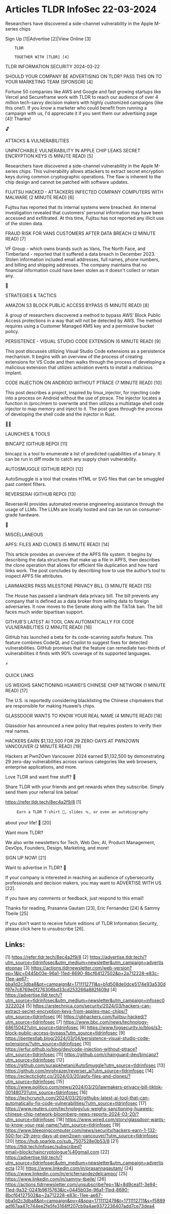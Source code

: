 # Articles TLDR InfoSec 22-03-2024

Researchers have discovered a side-channel vulnerability in the Apple
M-series chips  

Sign Up [1]|Advertise [2]|View Online [3] 

		TLDR 

		TOGETHER WITH [TLDR] [4]

TLDR INFORMATION SECURITY 2024-03-22

 SHOULD YOUR COMPANY BE ADVERTISING ON TLDR? PASS THIS ON TO YOUR
MARKETING TEAM (SPONSOR) [4] 

 Fortune 50 companies like AWS and Google and fast growing startups
like Vercel and Secureframe work with TLDR to reach our audience of
over 4 million tech-savvy decision makers with highly customized
campaigns (like this one!).
If you know a marketer who could benefit from running a campaign with
us, I'd appreciate it if you sent them our advertising page [4]!
Thanks!

🔓 

ATTACKS & VULNERABILITIES

 UNPATCHABLE VULNERABILITY IN APPLE CHIP LEAKS SECRET ENCRYPTION KEYS
(5 MINUTE READ) [5] 

 Researchers have discovered a side-channel vulnerability in the Apple
M-series chips. This vulnerability allows attackers to extract secret
encryption keys during common cryptographic operations. The flaw is
inherent to the chip design and cannot be patched with software
updates. 

 FUJITSU HACKED - ATTACKERS INFECTED COMPANY COMPUTERS WITH MALWARE (2
MINUTE READ) [6] 

 Fujitsu has reported that its internal systems were breached. An
internal investigation revealed that customers’ personal information
may have been accessed and exfiltrated. At this time, Fujitsu has not
reported any illicit use of the stolen data. 

 FRAUD RISK FOR VANS CUSTOMERS AFTER DATA BREACH (2 MINUTE READ) [7] 

 VF Group - which owns brands such as Vans, The North Face, and
Timberland - reported that it suffered a data breach in December 2023.
Stolen information included email addresses, full names, phone
numbers, and billing and shipping addresses. The company maintains
that no financial information could have been stolen as it doesn't
collect or retain any. 

🧠 

STRATEGIES & TACTICS

 AMAZON S3 BLOCK PUBLIC ACCESS BYPASS (5 MINUTE READ) [8] 

 A group of researchers discovered a method to bypass AWS’ Block
Public Access protections in a way that will not be detected by AWS.
The method requires using a Customer Managed KMS key and a permissive
bucket policy. 

 PERSISTENCE - VISUAL STUDIO CODE EXTENSION (6 MINUTE READ) [9] 

 This post discusses utilizing Visual Studio Code extensions as a
persistence mechanism. It begins with an overview of the process of
creating extensions for VS Code and then walks through the process of
developing a malicious extension that utilizes activation events to
install a malicious implant. 

 CODE INJECTION ON ANDROID WITHOUT PTRACE (7 MINUTE READ) [10] 

 This post describes a project, inspired by linux_injector, for
injecting code into a process on Android without the use of ptrace.
The injector locates a function in /proc/mem to overwrite and then
utilizes a multistage shell code injector to map memory and inject to
it. The post goes through the process of developing the shell code and
the injector in Rust. 

🧑‍💻 

LAUNCHES & TOOLS

 BINCAPZ (GITHUB REPO) [11] 

 bincapz is a tool to enumerate a list of predicted capabilities of a
binary. It can be run in diff mode to catch any supply chain
vulnerability. 

 AUTOSMUGGLE (GITHUB REPO) [12] 

 AutoSmuggle is a tool that creates HTML or SVG files that can be
smuggled past content filters. 

 REVERSERAI (GITHUB REPO) [13] 

 ReverserAI provides automated reverse engineering assistance through
the usage of LLMs. The LLMs are locally hosted and can be run on
consumer-grade hardware. 

🎁 

MISCELLANEOUS

 APFS: FILES AND CLONES (5 MINUTE READ) [14] 

 This article provides an overview of the APFS file system. It begins
by describing the data structures that make up a file in APFS, then
describes the clone operation that allows for efficient file
duplication and how hard links work. The post concludes by describing
how to use the author’s tool to inspect APFS file attributes. 

 LAWMAKERS PASS MILESTONE PRIVACY BILL (3 MINUTE READ) [15] 

 The House has passed a landmark data privacy bill. The bill prevents
any company that is defined as a data broker from selling data to
foreign adversaries. It now moves to the Senate along with the TikTok
ban. The bill faces much wider bipartisan support. 

 GITHUB’S LATEST AI TOOL CAN AUTOMATICALLY FIX CODE VULNERABILITIES
(2 MINUTE READ) [16] 

 GitHub has launched a beta for its code-scanning autofix feature.
This feature combines CodeQL and Copilot to suggest fixes for detected
vulnerabilities. GitHub promises that the feature can remediate
two-thirds of vulnerabilities it finds with 90% coverage of its
supported languages. 

⚡ 

QUICK LINKS

 US WEIGHS SANCTIONING HUAWEI’S CHINESE CHIP NETWORK (1 MINUTE READ)
[17] 

 The U.S. is reportedly considering blacklisting the Chinese
chipmakers that are responsible for making Huawei’s chips. 

 GLASSDOOR WANTS TO KNOW YOUR REAL NAME (4 MINUTE READ) [18] 

 Glassdoor has announced a new policy that requires posters to verify
their real names. 

 HACKERS EARN $1,132,500 FOR 29 ZERO-DAYS AT PWN2OWN VANCOUVER (2
MINUTE READ) [19] 

 Hackers at Pwn2Own Vancouver 2024 earned $1,132,500 by demonstrating
29 zero-day vulnerabilities across various categories like web
browsers, enterprise applications, and more. 

Love TLDR and want free stuff? 🎁

 Share TLDR with your friends and get rewards when they subscribe.
Simply send them your referral link below! 

 https://refer.tldr.tech/8ec4a2f9/8 [1] 

		 Earn a TLDR T-shirt 👕, slides 🩴, or even an autobiography
about your life! 🤯 [20] 

Want more TLDR?

 We also write newsletters for Tech, Web Dev, AI, Product Management,
DevOps, Founders, Design, Marketing, and more! 

SIGN UP NOW! [21] 

Want to advertise in TLDR? 📰

 If your company is interested in reaching an audience of
cybersecurity professionals and decision makers, you may want to
ADVERTISE WITH US [22]. 

 If you have any comments or feedback, just respond to this email! 

Thanks for reading, 
Prasanna Gautam [23], Eric Fernandez [24] & Sammy Tbeile [25] 

If you don't want to receive future editions of TLDR Information
Security, please click here to unsubscribe [26]. 

 

Links:
------
[1] https://refer.tldr.tech/8ec4a2f9/8
[2] https://advertise.tldr.tech/?utm_source=tldrinfosec&utm_medium=newsletter&utm_campaign=advertisetopnav
[3] https://actions.tldrnewsletter.com/web-version?ep=1&lc=0445b03e-96a1-11ed-8690-8bcf64127502&p=2a712228-e83c-11ee-ae67-bba1d2c3dba8&pt=campaign&t=1711112711&s=b1d508de0dce5174e93a530df97e7c8769e0f276306bd33cd253266a882f409d
[4] https://advertise.tldr.tech/?utm_source=tldrinfosec&utm_medium=newsletter&utm_campaign=infosec03222024
[5] https://arstechnica.com/security/2024/03/hackers-can-extract-secret-encryption-keys-from-apples-mac-chips/?utm_source=tldrinfosec
[6] https://gbhackers.com/fujitsu-hacked/?utm_source=tldrinfosec
[7] https://www.bbc.com/news/technology-68615042?utm_source=tldrinfosec
[8] https://www.fogsecurity.io/blog/s3-block-public-access-bypass?utm_source=tldrinfosec
[9] https://pentestlab.blog/2024/03/04/persistence-visual-studio-code-extensions/?utm_source=tldrinfosec
[10] https://erfur.github.io/blog/dev/code-injection-without-ptrace?utm_source=tldrinfosec
[11] https://github.com/chainguard-dev/bincapz?utm_source=tldrinfosec
[12] https://github.com/surajpkhetani/AutoSmuggle?utm_source=tldrinfosec
[13] https://github.com/mrphrazer/reverser_ai?utm_source=tldrinfosec
[14] https://eclecticlight.co/2024/03/20/apfs-files-and-clones/?utm_source=tldrinfosec
[15] https://www.politico.com/news/2024/03/20/lawmakers-privacy-bill-tiktok-00148070?utm_source=tldrinfosec
[16] https://techcrunch.com/2024/03/20/githubs-latest-ai-tool-that-can-automatically-fix-code-vulnerabilities/?utm_source=tldrinfosec
[17] https://www.reuters.com/technology/us-weighs-sanctioning-huaweis-chinese-chip-network-bloomberg-news-reports-2024-03-20/?utm_source=tldrinfosec
[18] https://www.wired.com/story/glassdoor-wants-to-know-your-real-name/?utm_source=tldrinfosec
[19] https://www.bleepingcomputer.com/news/security/hackers-earn-1-132-500-for-29-zero-days-at-pwn2own-vancouver/?utm_source=tldrinfosec
[20] https://hub.sparklp.co/sub_7507528e0b53/8
[21] https://tldr.tech/infosec/subscribed?email=blockchaincryptologue%40gmail.com
[22] https://advertise.tldr.tech/?utm_source=tldrinfosec&utm_medium=newsletter&utm_campaign=advertisecta
[23] https://www.linkedin.com/in/prasannagautam/
[24] https://www.linkedin.com/in/ericfernandezdelcampo/
[25] https://www.linkedin.com/in/sammy-tbeile/
[26] https://actions.tldrnewsletter.com/unsubscribe?ep=1&l=8d9cea11-3e94-11ed-9a32-0241b9615763&lc=0445b03e-96a1-11ed-8690-8bcf64127502&p=2a712228-e83c-11ee-ae67-bba1d2c3dba8&pt=campaign&pv=4&spa=1711112479&t=1711112711&s=f5889adf67aa47c744ee2fe5fe3164ff207cb9a4ae9372236407add7ce73dea4